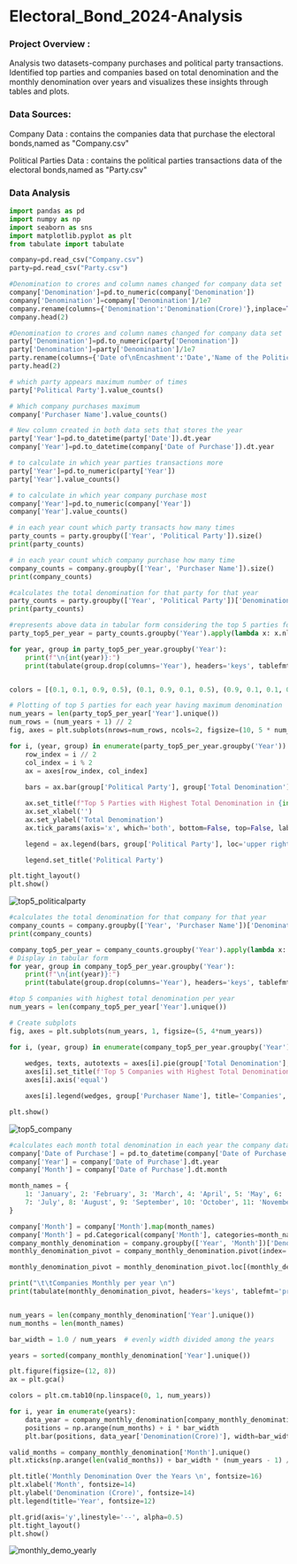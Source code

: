 # Electoral_Bond_2024-Analysis

### Project Overview :
Analysis two datasets-company purchases and  political party transactions. 
Identified top parties and companies based on total denomination and the monthly denomination over years and visualizes these insights through tables and plots.

### Data Sources:
Company Data : contains the companies data that purchase the electoral bonds,named as "Company.csv"

Political Parties Data : contains the political parties transactions data of the electoral bonds,named as "Party.csv"

### Data Analysis

```python
import pandas as pd
import numpy as np
import seaborn as sns
import matplotlib.pyplot as plt
from tabulate import tabulate
```

```python
company=pd.read_csv("Company.csv")
party=pd.read_csv("Party.csv")
```
```python
#Denomination to crores and column names changed for company data set
company['Denomination']=pd.to_numeric(company['Denomination'])
company['Denomination']=company['Denomination']/1e7
company.rename(columns={'Denomination':'Denomination(Crore)'},inplace=True)
company.head(2)
```
```python
#Denomination to crores and column names changed for company data set
party['Denomination']=pd.to_numeric(party['Denomination'])
party['Denomination']=party['Denomination']/1e7
party.rename(columns={'Date of\nEncashment':'Date','Name of the Political Party':'Political Party','Denomination':'Denomination(Crore)'},inplace=True)
party.head(2)
```
```python
# which party appears maximum number of times 
party['Political Party'].value_counts()
```
```python
# Which company purchases maximum
company['Purchaser Name'].value_counts()
```

```python
# New column created in both data sets that stores the year 
party['Year']=pd.to_datetime(party['Date']).dt.year
company['Year']=pd.to_datetime(company['Date of Purchase']).dt.year
```
```python
# to calculate in which year parties transactions more
party['Year']=pd.to_numeric(party['Year'])
party['Year'].value_counts()
```
```python
# to calculate in which year company purchase most
company['Year']=pd.to_numeric(company['Year'])
company['Year'].value_counts()
```

```python
# in each year count which party transacts how many times
party_counts = party.groupby(['Year', 'Political Party']).size()
print(party_counts)
```
```python
# in each year count which company purchase how many time
company_counts = company.groupby(['Year', 'Purchaser Name']).size()
print(company_counts)
```
```python
#calculates the total denomination for that party for that year
party_counts = party.groupby(['Year', 'Political Party'])['Denomination(Crore)'].sum().reset_index(name='Total Denomination')
print(party_counts)
```
```python
#represents above data in tabular form considering the top 5 parties for each year having maximum denomination .
party_top5_per_year = party_counts.groupby('Year').apply(lambda x: x.nlargest(5, 'Total Denomination')).reset_index(drop=True)

for year, group in party_top5_per_year.groupby('Year'):
    print(f"\n{int(year)}:")
    print(tabulate(group.drop(columns='Year'), headers='keys', tablefmt='grid', showindex=False))
```
```python

colors = [(0.1, 0.1, 0.9, 0.5), (0.1, 0.9, 0.1, 0.5), (0.9, 0.1, 0.1, 0.5), (0.1, 0.9, 0.9, 0.5), (0.9, 0.1, 0.9, 0.5)]

# Plotting of top 5 parties for each year having maximum denomination 
num_years = len(party_top5_per_year['Year'].unique())
num_rows = (num_years + 1) // 2  
fig, axes = plt.subplots(nrows=num_rows, ncols=2, figsize=(10, 5 * num_rows))

for i, (year, group) in enumerate(party_top5_per_year.groupby('Year')):
    row_index = i // 2
    col_index = i % 2
    ax = axes[row_index, col_index]
    
    bars = ax.bar(group['Political Party'], group['Total Denomination'], color=colors[:len(group)])

    ax.set_title(f"Top 5 Parties with Highest Total Denomination in {int(year)}")
    ax.set_xlabel('')  
    ax.set_ylabel('Total Denomination')
    ax.tick_params(axis='x', which='both', bottom=False, top=False, labelbottom=False) 

    legend = ax.legend(bars, group['Political Party'], loc='upper right', fontsize='xx-small') 

    legend.set_title('Political Party') 

plt.tight_layout()
plt.show()
```


![top5_politicalparty](https://github.com/bubblepreetkaur06/Electoral_Bond_2024-Analysis/assets/164672202/5f2f091f-803e-4250-88fb-c1375fdf2b3d)



```python
#calculates the total denomination for that company for that year
company_counts = company.groupby(['Year', 'Purchaser Name'])['Denomination(Crore)'].sum().reset_index(name='Total Denomination')
print(company_counts)
```



```python
company_top5_per_year = company_counts.groupby('Year').apply(lambda x: x.nlargest(5, 'Total Denomination')).reset_index(drop=True)
# Display in tabular form
for year, group in company_top5_per_year.groupby('Year'):
    print(f"\n{int(year)}:")
    print(tabulate(group.drop(columns='Year'), headers='keys', tablefmt='grid', showindex=False))
```




```python
#top 5 companies with highest total denomination per year
num_years = len(company_top5_per_year['Year'].unique())

# Create subplots
fig, axes = plt.subplots(num_years, 1, figsize=(5, 4*num_years))

for i, (year, group) in enumerate(company_top5_per_year.groupby('Year')):
    
    wedges, texts, autotexts = axes[i].pie(group['Total Denomination'], autopct='%1.1f%%', startangle=140)
    axes[i].set_title(f'Top 5 Companies with Highest Total Denomination for Year {int(year)}')
    axes[i].axis('equal')  

    axes[i].legend(wedges, group['Purchaser Name'], title='Companies', loc='center left', bbox_to_anchor=(1,0.5))

plt.show()
```

![top5_company](https://github.com/bubblepreetkaur06/Electoral_Bond_2024-Analysis/assets/164672202/40382218-5257-4e88-a082-8fd2bf757991)



```python
#calculates each month total denomination in each year the company data set
company['Date of Purchase'] = pd.to_datetime(company['Date of Purchase'])
company['Year'] = company['Date of Purchase'].dt.year
company['Month'] = company['Date of Purchase'].dt.month

month_names = {
    1: 'January', 2: 'February', 3: 'March', 4: 'April', 5: 'May', 6: 'June',
    7: 'July', 8: 'August', 9: 'September', 10: 'October', 11: 'November', 12: 'December'
}

company['Month'] = company['Month'].map(month_names)
company['Month'] = pd.Categorical(company['Month'], categories=month_names.values(), ordered=True)
company_monthly_denomination = company.groupby(['Year', 'Month'])['Denomination(Crore)'].sum().reset_index()
monthly_denomination_pivot = company_monthly_denomination.pivot(index='Month', columns='Year', values='Denomination(Crore)').fillna(0)

monthly_denomination_pivot = monthly_denomination_pivot.loc[(monthly_denomination_pivot != 0).any(axis=1)]

print("\t\tCompanies Monthly per year \n")
print(tabulate(monthly_denomination_pivot, headers='keys', tablefmt='pretty'))
```





```python

num_years = len(company_monthly_denomination['Year'].unique())
num_months = len(month_names)

bar_width = 1.0 / num_years  # evenly width divided among the years

years = sorted(company_monthly_denomination['Year'].unique())

plt.figure(figsize=(12, 8))
ax = plt.gca()

colors = plt.cm.tab10(np.linspace(0, 1, num_years))

for i, year in enumerate(years):
    data_year = company_monthly_denomination[company_monthly_denomination['Year'] == year]
    positions = np.arange(num_months) + i * bar_width  
    plt.bar(positions, data_year['Denomination(Crore)'], width=bar_width, label=str(year), color=colors[i])

valid_months = company_monthly_denomination['Month'].unique()
plt.xticks(np.arange(len(valid_months)) + bar_width * (num_years - 1) / 2, valid_months, rotation=90)

plt.title('Monthly Denomination Over the Years \n', fontsize=16)
plt.xlabel('Month', fontsize=14)
plt.ylabel('Denomination (Crore)', fontsize=14)
plt.legend(title='Year', fontsize=12)

plt.grid(axis='y',linestyle='--', alpha=0.5)
plt.tight_layout()
plt.show()
```

![monthly_demo_yearly](https://github.com/bubblepreetkaur06/Electoral_Bond_2024-Analysis/assets/164672202/cd9105a9-8d88-429e-8568-54237be513d9)


